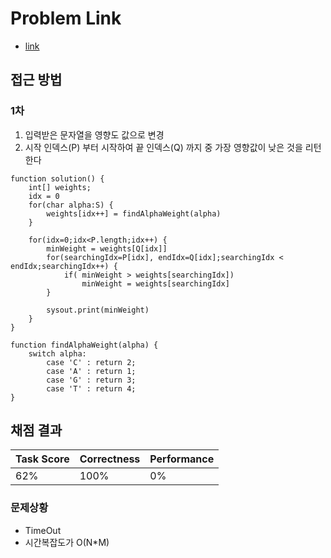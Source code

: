 # Problem Link
- [link](https://app.codility.com/programmers/lessons/5-prefix_sums/genomic_range_query/)

## 접근 방법
### 1차
1. 입력받은 문자열을 영향도 값으로 변경
2. 시작 인덱스(P) 부터 시작하여 끝 인덱스(Q) 까지 중 가장 영향값이 낮은 것을 리턴한다
```sudo
function solution() {
	int[] weights;
	idx = 0
	for(char alpha:S) {
		weights[idx++] = findAlphaWeight(alpha)
	}

	for(idx=0;idx<P.length;idx++) {
		minWeight = weights[Q[idx]]
		for(searchingIdx=P[idx], endIdx=Q[idx];searchingIdx < endIdx;searchingIdx++) {
			if( minWeight > weights[searchingIdx])
				minWeight = weights[searchingIdx]
		}
		
		sysout.print(minWeight)
	}
}

function findAlphaWeight(alpha) {
	switch alpha:
		case 'C' : return 2;
		case 'A' : return 1;
		case 'G' : return 3;
		case 'T' : return 4;
}
```

## 채점 결과
| Task Score | Correctness | Performance | 
| ------------ | ------------- | ------------- |
| 62% | 100% | 0% |

### 문제상황
- TimeOut
- 시간복잡도가 O(N*M)